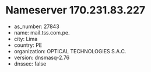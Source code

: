 # Nameserver 170.231.83.227

* as_number: 27843
* name: mail.tss.com.pe.
* city: Lima
* country: PE
* organization: OPTICAL TECHNOLOGIES S.A.C.
* version: dnsmasq-2.76
* dnssec: false
